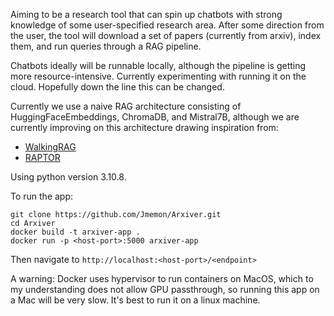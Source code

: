 
Aiming to be a research tool that can spin up chatbots with strong knowledge of some user-specified research area. After some direction from the user, the tool will download a set of papers (currently from arxiv), index them, and run queries through a RAG pipeline.

Chatbots ideally will be runnable locally, although the pipeline is getting more resource-intensive. Currently experimenting with running it on the cloud. Hopefully down the line this can be changed.

Currently we use a naive RAG architecture consisting of HuggingFaceEmbeddings, ChromaDB, and Mistral7B, although we are currently improving on this architecture drawing inspiration from:
- [WalkingRAG](https://twitter.com/hrishioa/status/1745835962108985737)
- [RAPTOR](https://github.com/parthsarthi03/raptor)

Using python version 3.10.8.

To run the app:
```
git clone https://github.com/Jmemon/Arxiver.git
cd Arxiver
docker build -t arxiver-app .
docker run -p <host-port>:5000 arxiver-app
```
Then navigate to `http://localhost:<host-port>/<endpoint>`

A warning:
Docker uses hypervisor to run containers on MacOS, which to my understanding does not allow GPU passthrough, so running this app on a Mac will be very slow. It's best to run it on a linux machine.
